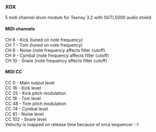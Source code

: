 ### XOX
5 midi channel drum module for Teensy 3.2 with SGTL5000 audio shield

#### MIDI channels
CH 6  - Kick   (tuned on note frequency)  
CH 7  - Tom    (tuned on note frequency)  
CH 8  - Noise  (note frequency affects filter cutoff)  
CH 9  - Cymbal (note frequency affects filter cutoff)  
CH 10 - Snare  (note frequency affects filter cutoff)  


#### MIDI CC
CC  0  - Main output level  
CC 16  - Kick level  
CC 25  - Kick pitch modulation  
CC 18  - Tom level  
CC 48  - Tom pitch modulation  
CC 74  - Cymbal level  
CC 61  - Noise level  
CC 102 - Snare level  
Velocity is mapped on release time because of orca sequencer :-)

